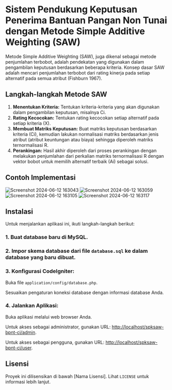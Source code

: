 # Sistem Pendukung Keputusan Penerima Bantuan Pangan Non Tunai dengan Metode Simple Additive Weighting (SAW)

Metode Simple Additive Weighting (SAW), juga dikenal sebagai metode penjumlahan terbobot, adalah pendekatan yang digunakan dalam pengambilan keputusan berdasarkan beberapa kriteria. Konsep dasar SAW adalah mencari penjumlahan terbobot dari rating kinerja pada setiap alternatif pada semua atribut (Fishburn 1967).

## Langkah-langkah Metode SAW

1. **Menentukan Kriteria:** Tentukan kriteria-kriteria yang akan digunakan dalam pengambilan keputusan, misalnya Ci.
2. **Rating Kecocokan:** Tentukan rating kecocokan setiap alternatif pada setiap kriteria (X).
3. **Membuat Matriks Keputusan:** Buat matriks keputusan berdasarkan kriteria (Ci), kemudian lakukan normalisasi matriks berdasarkan jenis atribut (atribut keuntungan atau biaya) sehingga diperoleh matriks ternormalisasi R.
4. **Perankingan:** Hasil akhir diperoleh dari proses perankingan dengan melakukan penjumlahan dari perkalian matriks ternormalisasi R dengan vektor bobot untuk memilih alternatif terbaik (Ai) sebagai solusi.

## Contoh Implementasi

![Screenshot 2024-06-12 163043](https://github.com/rezakurniasetiawan/spksaw-bpnt-frontend/assets/56224328/2f564a7b-2433-413e-9203-29435e8b813a)
![Screenshot 2024-06-12 163059](https://github.com/rezakurniasetiawan/spksaw-bpnt-frontend/assets/56224328/d179f5e7-4aa1-453d-8d4f-b12bbf0c6279)
![Screenshot 2024-06-12 163105](https://github.com/rezakurniasetiawan/spksaw-bpnt-frontend/assets/56224328/c872863b-3d9f-4cf2-8292-8274187e42c5)
![Screenshot 2024-06-12 163117](https://github.com/rezakurniasetiawan/spksaw-bpnt-frontend/assets/56224328/a30de50b-ebd3-4a54-9bdd-6de05e62fb30)

## Instalasi

Untuk menjalankan aplikasi ini, ikuti langkah-langkah berikut:

### 1. Buat database baru di MySQL.

### 2. Impor skema database dari file `database.sql` ke dalam database yang baru dibuat.

### 3. Konfigurasi CodeIgniter:

Buka file `application/config/database.php`.

Sesuaikan pengaturan koneksi database dengan informasi database Anda.

### 4. Jalankan Aplikasi:

Buka aplikasi melalui web browser Anda.

Untuk akses sebagai administrator, gunakan URL: [http://localhost/spksaw-bpnt-ci/admin](http://localhost/spksaw-bpnt-ci/admin).

Untuk akses sebagai pengguna, gunakan URL: [http://localhost/spksaw-bpnt-ci/user](http://localhost/spksaw-bpnt-ci/user).


## Lisensi

Proyek ini dilisensikan di bawah [Nama Lisensi]. Lihat `LICENSE` untuk informasi lebih lanjut.
